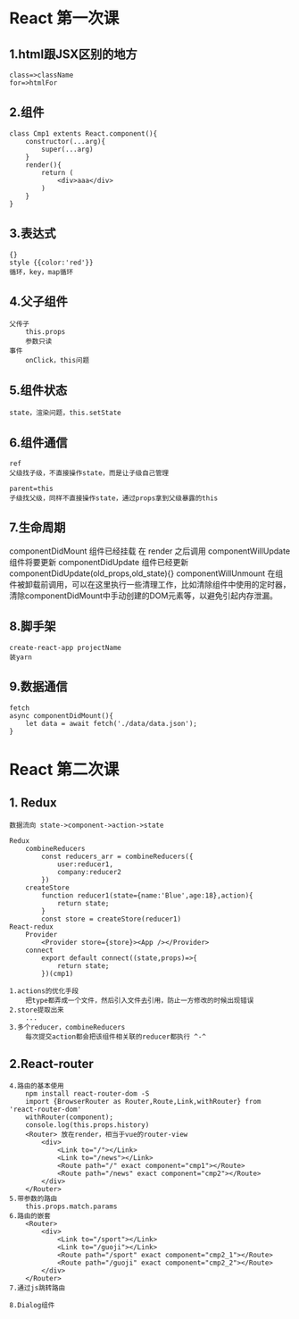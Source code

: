# React 第一次课

## 1.html跟JSX区别的地方
    class=>className
    for=>htmlFor

## 2.组件
    class Cmp1 extents React.component(){
        constructor(...arg){
            super(...arg)
        }
        render(){
            return (
                <div>aaa</div>
            )
        }
    }   

## 3.表达式
    {}
    style {{color:'red'}}
    循环，key，map循环

## 4.父子组件
    父传子
        this.props
        参数只读
    事件
        onClick，this问题

## 5.组件状态
    state，渲染问题，this.setState

## 6.组件通信
    ref 
    父级找子级，不直接操作state，而是让子级自己管理

    parent=this
    子级找父级，同样不直接操作state，通过props拿到父级暴露的this

## 7.生命周期
[链接]: https://www.jianshu.com/p/514fe21b9914 "React生命周期"
    componentDidMount 组件已经挂载 在 render 之后调用
    componentWillUpdate 组件将要更新
    componentDidUpdate 组件已经更新
        componentDidUpdate(old_props,old_state){}
    componentWillUnmount 在组件被卸载前调用，可以在这里执行一些清理工作，比如清除组件中使用的定时器，清除componentDidMount中手动创建的DOM元素等，以避免引起内存泄漏。

## 8.脚手架
    create-react-app projectName
    装yarn

## 9.数据通信
    fetch
    async componentDidMount(){
        let data = await fetch('./data/data.json');
    }

# React 第二次课
## 1. Redux
    数据流向 state->component->action->state

    Redux
        combineReducers
            const reducers_arr = combineReducers({
                user:reducer1,
                company:reducer2
            })
        createStore
            function reducer1(state={name:'Blue',age:18},action){
                return state;
            }
            const store = createStore(reducer1)
    React-redux
        Provider
            <Provider store={store}><App /></Provider>
        connect
            export default connect((state,props)=>{
                return state;
            })(cmp1)

    1.actions的优化手段
        把type都弄成一个文件，然后引入文件去引用，防止一方修改的时候出现错误
    2.store提取出来
        ...
    3.多个reducer，combineReducers
        每次提交action都会把该组件相关联的reducer都执行 ^-^
## 2.React-router
    4.路由的基本使用
        npm install react-router-dom -S
        import {BrowserRouter as Router,Route,Link,withRouter} from 'react-router-dom'
        withRouter(component);
        console.log(this.props.history)
        <Router> 放在render，相当于vue的router-view
            <div>
                <Link to="/"></Link>
                <Link to="/news"></Link>
                <Route path="/" exact component="cmp1"></Route>
                <Route path="/news" exact component="cmp2"></Route>
            </div>
        </Router>
    5.带参数的路由
        this.props.match.params
    6.路由的嵌套
        <Router>
            <div>
                <Link to="/sport"></Link>
                <Link to="/guoji"></Link>
                <Route path="/sport" exact component="cmp2_1"></Route>
                <Route path="/guoji" exact component="cmp2_2"></Route>
            </div>
        </Router>
    7.通过js跳转路由
    
    8.Dialog组件